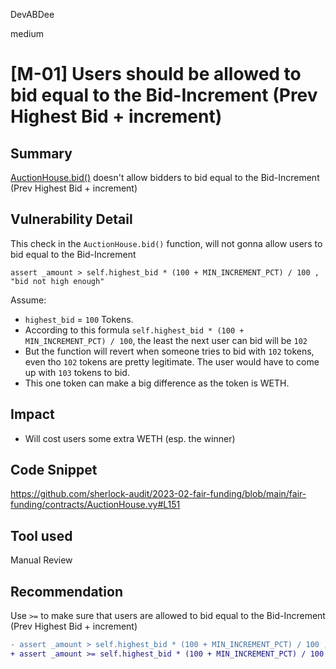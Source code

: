DevABDee

medium

# [M-01] Users should be allowed to bid equal to the Bid-Increment (Prev Highest Bid + increment)

## Summary

[AuctionHouse.bid()](https://github.com/sherlock-audit/2023-02-fair-funding/blob/main/fair-funding/contracts/AuctionHouse.vy#L133) doesn't allow bidders to bid equal to the Bid-Increment (Prev Highest Bid + increment)

## Vulnerability Detail

This check in the `AuctionHouse.bid()` function, will not gonna allow users to bid equal to the Bid-Increment
```vyper
assert _amount > self.highest_bid * (100 + MIN_INCREMENT_PCT) / 100 , "bid not high enough" 
```
Assume:
- `highest_bid` = `100` Tokens. 
- According to this formula `self.highest_bid * (100 + MIN_INCREMENT_PCT) / 100`, the least the next user can bid will be `102`
- But the function will revert when someone tries to bid with `102` tokens, even tho `102` tokens are pretty legitimate. The user would have to come up with `103` tokens to bid.
- This one token can make a big difference as the token is WETH.

## Impact

- Will cost users some extra WETH (esp. the winner)

## Code Snippet

https://github.com/sherlock-audit/2023-02-fair-funding/blob/main/fair-funding/contracts/AuctionHouse.vy#L151

## Tool used

Manual Review

## Recommendation
Use `>=` to make sure that users are allowed to bid equal to the Bid-Increment (Prev Highest Bid + increment)
```diff
- assert _amount > self.highest_bid * (100 + MIN_INCREMENT_PCT) / 100 , "bid not high enough"
+ assert _amount >= self.highest_bid * (100 + MIN_INCREMENT_PCT) / 100 , "bid not high enough" 
```